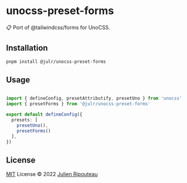 # unocss-preset-forms

📋 Port of @tailwindcss/forms for UnoCSS.

## Installation

```bash
pnpm install @julr/unocss-preset-forms
```

## Usage 

```ts

import { defineConfig, presetAttributify, presetUno } from 'unocss'
import { presetForms } from '@julr/unocss-preset-forms'

export default defineConfig({
  presets: [
    presetUno(),
    presetForms()
  ],
})
```

## License

[MIT](./LICENSE.md) License © 2022 [Julien Ripouteau](https://github.com/Julien-R44)
